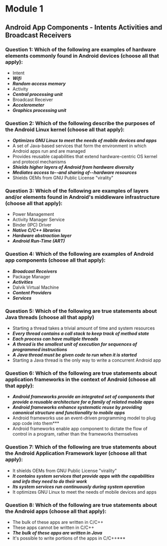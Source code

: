 # Module 1
## Android App Components - Intents Activities and Broadcast Receivers

### Question 1: Which of the following are examples of hardware elements commonly found in Android devices (choose all that apply):

* Intent
* ***Wifi***
* ***Random access memory***
* Activity
* ***Central processing unit***
* Broadcast Receiver
* ***Accelerometer***
* ***Graphics processing unit***

### Question 2: Which of the following describe the purposes of the Android Linux kernel (choose all that apply):
* ***Optimizes GNU Linux to meet the needs of mobile devices and apps***
* A set of Java-based services that form the environment in which Android apps run and are managed
* Provides reusable capabilities that extend hardware-centric OS kernel and protocol mechanisms
* ***Shields higher layers of Android from hardware diversity***
* ***Mediates access to--and sharing of--hardware resources***
* Shields OEMs from GNU Public License "virality"

### Question 3: Which of the following are examples of layers and/or elements found in Android's middleware infrastructure (choose all that apply):
* Power Management
* Activity Manager Service
* Binder (IPC) Driver
* ***Native C/C++ libraries***
* ***Hardware abstraction layer***
* ***Android Run-Time (ART)***

### Question 4: Which of the following are examples of Android app components (choose all that apply):
* ***Broadcast Receivers***
* Package Manager
* ***Activities***
* Dalvik Virtual Machine
* ***Content Providers***
* ***Services***

### Question 5: Which of the following are true statements about Java threads (choose all that apply)
* Starting a thread takes a trivial amount of time and system resources
* ***Every thread contains a call stack to keep track of method state***
* ***Each process can have multiple threads***
* ***A thread is the smallest unit of execution for sequences of programmed instructions***
* ***A Java thread must be given code to run when it is started***
* Starting a Java thread is the only way to write a concurrent Android app

### Question 6: Which of the following are true statements about application frameworks in the context of Android (choose all that apply):
* ***Android frameworks provide an integrated set of components that provide a reusable architecture for a family of related mobile apps***
* ***Android frameworks enhance systematic reuse by providing canonical structure and functionality to mobile apps***
* Android frameworks use an event-driven programming model to plug app code into them***
* Android frameworks enable app component to dictate the flow of control in a program, rather than the frameworks themselves

### Question 7: Which of the following are true statements about the Android Application Framework layer (choose all that apply):
* It shields OEMs from GNU Public License "virality"
* ***It contains system services that provide apps with the capabilities and info they need to do their work***
* ***Its system services run continuously during system operation***
* It optimizes GNU Linux to meet the needs of mobile devices and apps

### Question 8: Which of the following are true statements about the Android apps (choose all that apply):
* The bulk of these apps are written in C/C++
* These apps cannot be written in C/C++
* ***The bulk of these apps are written in Java***
* It's possible to write portions of the apps in C/C++***
